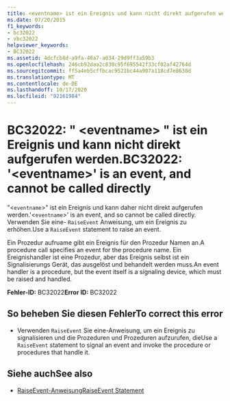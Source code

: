 ```yaml
---
title: <eventname> ist ein Ereignis und kann nicht direkt aufgerufen werden.
ms.date: 07/20/2015
f1_keywords:
- bc32022
- vbc32022
helpviewer_keywords:
- BC32022
ms.assetid: 4dcfcb8d-a9fa-46a7-a034-29d9ff3a59b3
ms.openlocfilehash: 246cb92daa2c838c95f695542f33cf02af42764d
ms.sourcegitcommit: ff5a4eb5cffbcac9521bc44a907a118cd7e8638d
ms.translationtype: MT
ms.contentlocale: de-DE
ms.lasthandoff: 10/17/2020
ms.locfileid: "92161984"
---
```

# <a name="bc32022-eventname-is-an-event-and-cannot-be-called-directly"></a><span data-ttu-id="986f1-102">BC32022: " \<eventname> " ist ein Ereignis und kann nicht direkt aufgerufen werden.</span><span class="sxs-lookup"><span data-stu-id="986f1-102">BC32022: '\<eventname>' is an event, and cannot be called directly</span></span>

<span data-ttu-id="986f1-103">"<`eventname`>" ist ein Ereignis und kann daher nicht direkt aufgerufen werden.</span><span class="sxs-lookup"><span data-stu-id="986f1-103">'<`eventname`>' is an event, and so cannot be called directly.</span></span> <span data-ttu-id="986f1-104">Verwenden Sie eine- `RaiseEvent` Anweisung, um ein Ereignis zu erhöhen.</span><span class="sxs-lookup"><span data-stu-id="986f1-104">Use a `RaiseEvent` statement to raise an event.</span></span>

 <span data-ttu-id="986f1-105">Ein Prozedur aufruame gibt ein Ereignis für den Prozedur Namen an.</span><span class="sxs-lookup"><span data-stu-id="986f1-105">A procedure call specifies an event for the procedure name.</span></span> <span data-ttu-id="986f1-106">Ein Ereignishandler ist eine Prozedur, aber das Ereignis selbst ist ein Signalisierungs Gerät, das ausgelöst und behandelt werden muss.</span><span class="sxs-lookup"><span data-stu-id="986f1-106">An event handler is a procedure, but the event itself is a signaling device, which must be raised and handled.</span></span>

 <span data-ttu-id="986f1-107">**Fehler-ID:** BC32022</span><span class="sxs-lookup"><span data-stu-id="986f1-107">**Error ID:** BC32022</span></span>

## <a name="to-correct-this-error"></a><span data-ttu-id="986f1-108">So beheben Sie diesen Fehler</span><span class="sxs-lookup"><span data-stu-id="986f1-108">To correct this error</span></span>

- <span data-ttu-id="986f1-109">Verwenden `RaiseEvent` Sie eine-Anweisung, um ein Ereignis zu signalisieren und die Prozeduren und Prozeduren aufzurufen, die</span><span class="sxs-lookup"><span data-stu-id="986f1-109">Use a `RaiseEvent` statement to signal an event and invoke the procedure or procedures that handle it.</span></span>

## <a name="see-also"></a><span data-ttu-id="986f1-110">Siehe auch</span><span class="sxs-lookup"><span data-stu-id="986f1-110">See also</span></span>

- [<span data-ttu-id="986f1-111">RaiseEvent-Anweisung</span><span class="sxs-lookup"><span data-stu-id="986f1-111">RaiseEvent Statement</span></span>](../statements/raiseevent-statement.md)
